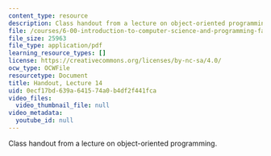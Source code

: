 ```yaml
---
content_type: resource
description: Class handout from a lecture on object-oriented programming.
file: /courses/6-00-introduction-to-computer-science-and-programming-fall-2008/0ecf17bd639a641574a0b4df2f441fca_lec14.pdf
file_size: 25963
file_type: application/pdf
learning_resource_types: []
license: https://creativecommons.org/licenses/by-nc-sa/4.0/
ocw_type: OCWFile
resourcetype: Document
title: Handout, Lecture 14
uid: 0ecf17bd-639a-6415-74a0-b4df2f441fca
video_files:
  video_thumbnail_file: null
video_metadata:
  youtube_id: null
---
```

Class handout from a lecture on object-oriented programming.